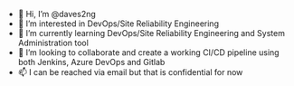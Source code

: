 - 👋 Hi, I’m @daves2ng
- 👀 I’m interested in DevOps/Site Reliability Engineering
- 🌱 I’m currently learning DevOps/Site Reliability Engineering and System Administration tool
- 💞️ I’m looking to collaborate and create a working CI/CD pipeline using both Jenkins, Azure DevOps and Gitlab
- 📫 I can be reached via email but that is confidential for now

<!---
daves2ng/daves2ng is a ✨ special ✨ repository because its `README.md` (this file) appears on your GitHub profile.
You can click the Preview link to take a look at your changes.
--->
